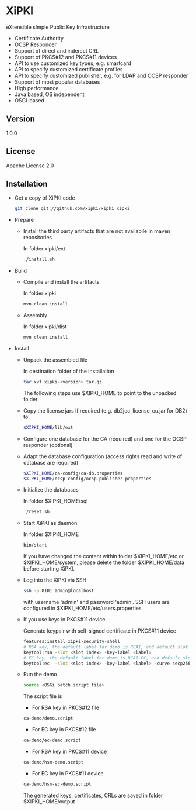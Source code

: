 XiPKI
=========

eXtensible sImple Public Key Infrastructure

  - Certificate Authority
  - OCSP Responder
  - Support of direct and inderect CRL
  - Support of PKCS#12 and PKCS#11 devices
  - API to use customized key types, e.g. smartcard
  - API to specify customized certificate profiles
  - API to specify customized publisher, e.g. for LDAP and OCSP responder
  - Support of most popular databases
  - High performance
  - Java based, OS independent
  - OSGi-based
  
Version
----

1.0.0

License
-----------

Apache License 2.0

Installation
------------
* Get a copy of XiPKI code
  ```sh
  git clone git://github.com/xipki/xipki xipki
  ```

* Prepare
  * Install the third party artifacts that are not availablle in maven repositories    
    
    In folder xipki/ext
    ```sh
    ./install.sh
    ```
 
* Build
  * Compile and install the artifacts
    
    In folder xipki
    ```sh
    mvn clean install
    ```
    
  * Assembly
  
    In folder xipki/dist
    ```sh
    mvn clean install
    ```

* Install
  * Unpack the assembled file
 
    In destination folder of the installation
    ```sh
    tar xvf xipki-<version>.tar.gz
    ```
    The following steps use $XIPKI_HOME to point to the unpacked folder

  * Copy the license jars if required (e.g. db2jcc_license_cu.jar for DB2) to.

    ```sh
    $XIPKI_HOME/lib/ext
    ```

  * Configure one database for the CA (required) and one for the OCSP responder (optional)
  * Adapt the database configuration (access rights read and write of database are required)

    ```sh
    $XIPKI_HOME/ca-config/ca-db.properties
    $XIPKI_HOME/ocsp-config/ocsp-publisher.properties
    ```
  * Initialize the databases

    In folder $XIPKI_HOME/sql
    ```sh
    ./reset.sh
    ```

  * Start XiPKI as daemon
  
    In folder $XIPKI_HOME
    ```sh
    bin/start    
    ```
    If you have changed the content within folder $XIPKI_HOME/etc or $XIPKI_HOME/system, please delete the folder $XIPKI_HOME/data before starting XiPKI.
  * Log into the XiPKI via SSH
    ```sh
    ssh -p 8101 admin@localhost
    ```
    with username 'admin' and password 'admin'. SSH users are configured in $XIPKI_HOME/etc/users.properties

  * If you use keys in PKCS#11 device
  
    Generate keypair with self-signed certificate in PKCS#11 device
    ```sh
    features:install xipki-security-shell
    # RSA key, the default label for demo is RCA1, and default slot is 1
    keytool:rsa -slot <slot index> -key-label <label> 
    # EC key, the default label for demo is RCA1-EC, and default slot is 1
    keytool:ec  -slot <slot index> -key-label <label> -curve secp256r1
    ```
  * Run the demo
  
    ```sh
    source <OSGi batch script file>
    ```
    The script file is
     * For RSA key in PKCS#12 file
     
      ```sh
      ca-demo/demo.script
      ```
       
     * For EC key in PKCS#12 file
     
      ```sh
      ca-demo/ec-demo.script
      ```
       
     * For RSA key in PKCS#11 device
     
      ```sh
      ca-demo/hsm-demo.script
      ```
       
     * For EC key in PKCS#11 device
     
      ```sh
      ca-demo/hsm-ec-demo.script
      ```
    The generated keys, certificates, CRLs are saved in folder $XIPKI_HOME/output  
  

